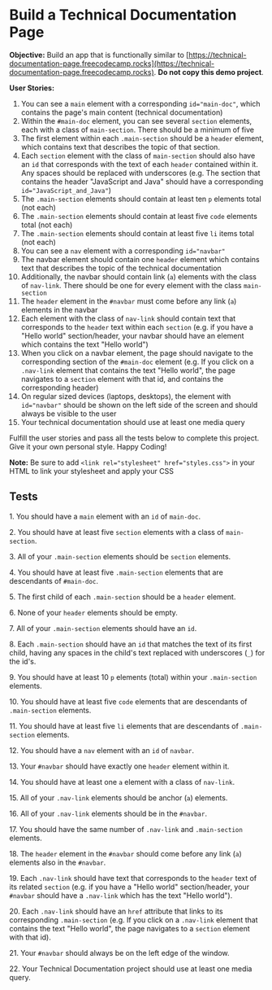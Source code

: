 Build a Technical Documentation Page
====================================

**Objective:** Build an app that is functionally similar to [https://technical-documentation-page.freecodecamp.rocks](https://technical-documentation-page.freecodecamp.rocks). **Do not copy this demo project**.

**User Stories:**

1.  You can see a `main` element with a corresponding `id="main-doc"`, which contains the page's main content (technical documentation)
2.  Within the `#main-doc` element, you can see several `section` elements, each with a class of `main-section`. There should be a minimum of five
3.  The first element within each `.main-section` should be a `header` element, which contains text that describes the topic of that section.
4.  Each `section` element with the class of `main-section` should also have an `id` that corresponds with the text of each `header` contained within it. Any spaces should be replaced with underscores (e.g. The section that contains the header "JavaScript and Java" should have a corresponding `id="JavaScript_and_Java"`)
5.  The `.main-section` elements should contain at least ten `p` elements total (not each)
6.  The `.main-section` elements should contain at least five `code` elements total (not each)
7.  The `.main-section` elements should contain at least five `li` items total (not each)
8.  You can see a `nav` element with a corresponding `id="navbar"`
9.  The navbar element should contain one `header` element which contains text that describes the topic of the technical documentation
10.  Additionally, the navbar should contain link (`a`) elements with the class of `nav-link`. There should be one for every element with the class `main-section`
11.  The `header` element in the `#navbar` must come before any link (`a`) elements in the navbar
12.  Each element with the class of `nav-link` should contain text that corresponds to the `header` text within each `section` (e.g. if you have a "Hello world" section/header, your navbar should have an element which contains the text "Hello world")
13.  When you click on a navbar element, the page should navigate to the corresponding section of the `#main-doc` element (e.g. If you click on a `.nav-link` element that contains the text "Hello world", the page navigates to a `section` element with that id, and contains the corresponding header)
14.  On regular sized devices (laptops, desktops), the element with `id="navbar"` should be shown on the left side of the screen and should always be visible to the user
15.  Your technical documentation should use at least one media query

Fulfill the user stories and pass all the tests below to complete this project. Give it your own personal style. Happy Coding!

**Note:** Be sure to add `<link rel="stylesheet" href="styles.css">` in your HTML to link your stylesheet and apply your CSS

Tests
-----

1\. You should have a `main` element with an `id` of `main-doc`.

2\. You should have at least five `section` elements with a class of `main-section`.

3\. All of your `.main-section` elements should be `section` elements.

4\. You should have at least five `.main-section` elements that are descendants of `#main-doc`.

5\. The first child of each `.main-section` should be a `header` element.

6\. None of your `header` elements should be empty.

7\. All of your `.main-section` elements should have an `id`.

8\. Each `.main-section` should have an `id` that matches the text of its first child, having any spaces in the child's text replaced with underscores (`_`) for the id's.

9\. You should have at least 10 `p` elements (total) within your `.main-section` elements.

10\. You should have at least five `code` elements that are descendants of `.main-section` elements.

11\. You should have at least five `li` elements that are descendants of `.main-section` elements.

12\. You should have a `nav` element with an `id` of `navbar`.

13\. Your `#navbar` should have exactly one `header` element within it.

14\. You should have at least one `a` element with a class of `nav-link`.

15\. All of your `.nav-link` elements should be anchor (`a`) elements.

16\. All of your `.nav-link` elements should be in the `#navbar`.

17\. You should have the same number of `.nav-link` and `.main-section` elements.

18\. The `header` element in the `#navbar` should come before any link (`a`) elements also in the `#navbar`.

19\. Each `.nav-link` should have text that corresponds to the `header` text of its related `section` (e.g. if you have a "Hello world" section/header, your `#navbar` should have a `.nav-link` which has the text "Hello world").

20\. Each `.nav-link` should have an `href` attribute that links to its corresponding `.main-section` (e.g. If you click on a `.nav-link` element that contains the text "Hello world", the page navigates to a `section` element with that id).

21\. Your `#navbar` should always be on the left edge of the window.

22\. Your Technical Documentation project should use at least one media query.
    
